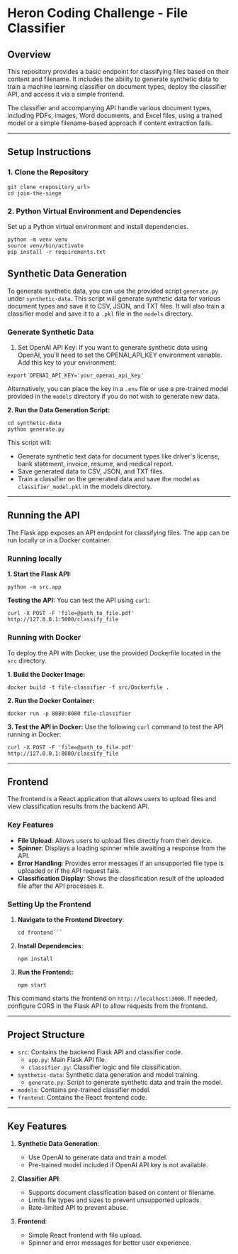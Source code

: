 # Heron Coding Challenge - File Classifier

## Overview

This repository provides a basic endpoint for classifying files based on their content and filename. It includes the ability to generate synthetic data to train a machine learning classifier on document types, deploy the classifier API, and access it via a simple frontend.

The classifier and accompanying API handle various document types, including PDFs, images, Word documents, and Excel files, using a trained model or a simple filename-based approach if content extraction fails. 

---

## Setup Instructions

### 1. Clone the Repository

```
git clone <repository_url>
cd join-the-siege
```

### 2. Python Virtual Environment and Dependencies

Set up a Python virtual environment and install dependencies.

```
python -m venv venv
source venv/bin/activate
pip install -r requirements.txt
```

## Synthetic Data Generation

To generate synthetic data, you can use the provided script ```generate.py``` under ```synthetic-data```. This script will generate synthetic data for various document types and save it to CSV, JSON, and TXT files. It will also train a classifier model and save it to a ```.pkl``` file in the ```models``` directory.

### Generate Synthetic Data

1. Set OpenAI API Key: If you want to generate synthetic data using OpenAI, you'll need to set the OPENAI_API_KEY environment variable. Add this key to your environment:

```
export OPENAI_API_KEY='your_openai_api_key'
```

Alternatively, you can place the key in a ```.env``` file or use a pre-trained model provided in the ```models``` directory if you do not wish to generate new data.

**2. Run the Data Generation Script:**

```
cd synthetic-data
python generate.py
```

This script will:

- Generate synthetic text data for document types like driver's license, bank statement, invoice, resume, and medical report.
- Save generated data to CSV, JSON, and TXT files.
- Train a classifier on the generated data and save the model as ```classifier_model.pkl``` in the models directory.

---

## Running the API

The Flask app exposes an API endpoint for classifying files. The app can be run locally or in a Docker container.

### Running locally
**1. Start the Flask API:**
```
python -m src.app
```

**Testing the API:**
You can test the API using ```curl```:
```
curl -X POST -F 'file=@path_to_file.pdf' http://127.0.0.1:5000/classify_file
```

### Running with Docker
To deploy the API with Docker, use the provided Dockerfile located in the ```src``` directory.

**1. Build the Docker Image:**

```docker build -t file-classifier -f src/Dockerfile .```

**2. Run the Docker Container:**

```docker run -p 8080:8080 file-classifier```

**3. Test the API in Docker:**
Use the following ```curl``` command to test the API running in Docker:

```curl -X POST -F 'file=@path_to_file.pdf' http://127.0.0.1:8080/classify_file```

---

## Frontend

The frontend is a React application that allows users to upload files and view classification results from the backend API.

### Key Features

- **File Upload**: Allows users to upload files directly from their device.
- **Spinner**: Displays a loading spinner while awaiting a response from the API.
- **Error Handling**: Provides error messages if an unsupported file type is uploaded or if the API request fails.
- **Classification Display**: Shows the classification result of the uploaded file after the API processes it.

### Setting Up the Frontend

1. **Navigate to the Frontend Directory**:

   ```shell
   cd frontend```

2. **Install Dependencies**:

    ```npm install```

3. **Run the Frontend:**:

    ```npm start```

This command starts the frontend on ```http://localhost:3000```. If needed, configure CORS in the Flask API to allow requests from the frontend.

---

## Project Structure

- `src`: Contains the backend Flask API and classifier code.
  - `app.py`: Main Flask API file.
  - `classifier.py`: Classifier logic and file classification.
- `synthetic-data`: Synthetic data generation and model training.
  - `generate.py`: Script to generate synthetic data and train the model.
- `models`: Contains pre-trained classifier model.
- `frontend`: Contains the React frontend code.

---

## Key Features

1. **Synthetic Data Generation**:
   - Use OpenAI to generate data and train a model.
   - Pre-trained model included if OpenAI API key is not available.

2. **Classifier API**:
   - Supports document classification based on content or filename.
   - Limits file types and sizes to prevent unsupported uploads.
   - Rate-limited API to prevent abuse.

3. **Frontend**:
   - Simple React frontend with file upload.
   - Spinner and error messages for better user experience.




